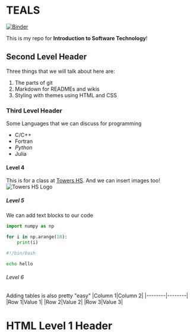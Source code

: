 # TEALS
[![Binder](https://mybinder.org/badge_logo.svg)](https://mybinder.org/v2/gh/InnoB10/TEALS/HEAD)

This is my repo for **Introduction to Software Technology**!

## Second Level Header

Three things that we will talk about here are:
1. The parts of git
2. Markdown for READMEs and wikis
3. Styling with themes using HTML and CSS

### Third Level Header

Some Languages that we can discuss for programming
- C/C++
- Fortran
- *Python*
- Julia

#### Level 4
This is for a class at [Towers HS](https://www.towershs.dekalb.k12.ga.us/).
 And we can insert images too! ![Towers HS Logo](https://user-images.githubusercontent.com/113188461/192791426-e4cebf79-6c53-40b8-b241-fa3ee0a3b525.png)
##### Level 5
We can add text blocks to our code

```python
import numpy as np

for i in np.arange(10):
    print(i)
```

```bash
#!/bin/bash

echo hello
```

###### Level 6

Adding tables is also pretty "easy"
|Column 1|Column 2|
|--------|--------|
|Row 1|Value 1|
|Row 2|Value 2|
|Row 3|Value 3|

<H1>HTML Level 1 Header</H1>
